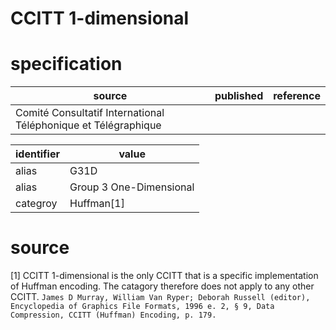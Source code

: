 # CCITT 1-dimensional
# specification
| source | published         | reference
| ------ | ----------------- | ---------
| Comité Consultatif International Téléphonique et Télégraphique

| identifier | value
| --------- | -----
| alias     | G31D
| alias     | Group 3 One-Dimensional
| categroy  | Huffman[1]

# source
[1] CCITT 1-dimensional is the only CCITT that is a specific implementation of Huffman encoding. The catagory therefore does not apply to any other CCITT. `James D Murray, William Van Ryper; Deborah Russell (editor), Encyclopedia of Graphics File Formats, 1996 e. 2, § 9, Data Compression, CCITT (Huffman) Encoding, p. 179.`
